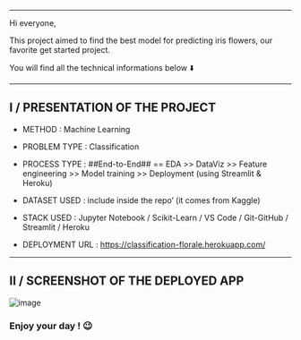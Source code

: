 ---------------------------------------------------------------------------------------------------------

Hi everyone, 

This project aimed to find the best model for predicting iris flowers, our favorite get started project.

You will find all the technical informations below ⬇️ 

---------------------------------------------------------------------------------------------------------


## I / PRESENTATION OF THE PROJECT



+	METHOD : Machine Learning 

+	PROBLEM TYPE : Classification

+	PROCESS TYPE : ##End-to-End## == EDA >> DataViz >> Feature engineering >>  Model training >> Deployment (using Streamlit & Heroku)


+	DATASET USED : include inside the repo’ (it comes from Kaggle)

+	STACK USED : Jupyter Notebook / Scikit-Learn / VS Code / Git-GitHub / Streamlit / Heroku


+	DEPLOYMENT URL : https://classification-florale.herokuapp.com/


---------------------------------------------------------------------------------------------------------

## II / SCREENSHOT OF THE DEPLOYED APP

![image](https://user-images.githubusercontent.com/67790918/115117697-3b18d900-9fa0-11eb-816e-d643d9475681.png)


### Enjoy your day ! 😉

